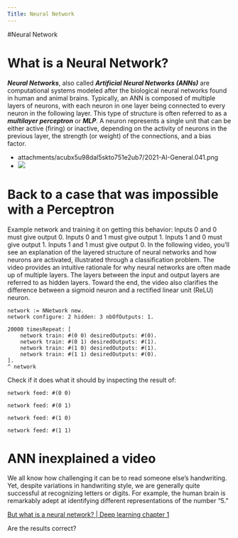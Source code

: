 ```yaml
---
Title: Neural Network
---
```

#Neural Network

# What is a Neural Network?
***Neural Networks***, also called ***Artificial Neural Networks (ANNs)*** are computational systems modeled after the biological neural networks found in human and animal brains. Typically, an ANN is composed of multiple layers of neurons, with each neuron in one layer being connected to every neuron in the following layer. This type of structure is often referred to as a ***multilayer perceptron*** or ***MLP***.
A neuron represents a single unit that can be either active (firing) or inactive, depending on the activity of neurons in the previous layer, the strength (or weight) of the connections, and a bias factor.
- attachments/acubx5u98dal5skto751e2ub7/2021-AI-General.041.png
- ![](workshop-AI/agile-ai-as-markdownpages/attach/2021-AI-General.041.png)
# Back to a case that was impossible with a Perceptron
Example network and training it on getting this behavior:
Inputs 0 and 0 must give output 0.
Inputs 0 and 1 must give output 1.
Inputs 1 and 0 must give output 1.
Inputs 1 and 1 must give output 0.
In the following video, you’ll see an explanation of the layered structure of neural networks and how neurons are activated, illustrated through a classification problem. The video provides an intuitive rationale for why neural networks are often made up of multiple layers. The layers between the input and output layers are referred to as hidden layers. Toward the end, the video also clarifies the difference between a sigmoid neuron and a rectified linear unit (ReLU) neuron.
```Pharo
network := NNetwork new.
network configure: 2 hidden: 3 nbOfOutputs: 1.

20000 timesRepeat: [  
	network train: #(0 0) desiredOutputs: #(0).	
	network train: #(0 1) desiredOutputs: #(1).
	network train: #(1 0) desiredOutputs: #(1).
	network train: #(1 1) desiredOutputs: #(0).
].
^ network
```
Check if it does what it should by inspecting the result of:
```Pharo
network feed: #(0 0)
```
```Pharo
network feed: #(0 1)
```
```Pharo
network feed: #(1 0)
```
```Pharo
network feed: #(1 1)
```
# ANN inexplained a video
We all know how challenging it can be to read someone else’s handwriting. Yet, despite variations in handwriting style, we are generally quite successful at recognizing letters or digits. For example, the human brain is remarkably adept at identifying different representations of the number “5.”

[But what is a neural network? | Deep learning chapter 1](https://www.youtube.com/watch?v=aircAruvnKk)

Are the results correct?
